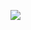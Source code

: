 ![](https://github-readme-stats.vercel.app/api?username=tocoteron&count_private=true&show_icons=true&theme=dracula)

